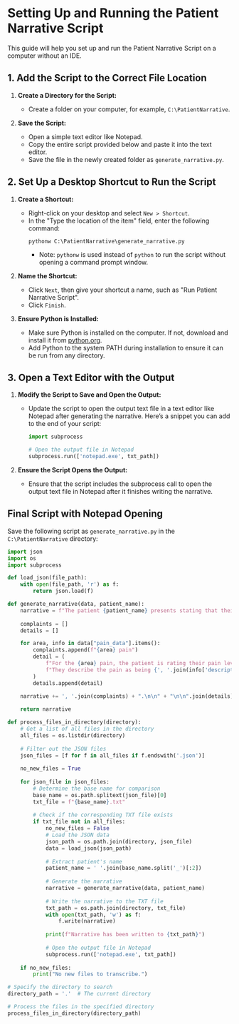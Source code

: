 # Setting Up and Running the Patient Narrative Script

This guide will help you set up and run the Patient Narrative Script on a computer without an IDE.

## 1. Add the Script to the Correct File Location

1. **Create a Directory for the Script:**
   - Create a folder on your computer, for example, `C:\PatientNarrative`.

2. **Save the Script:**
   - Open a simple text editor like Notepad.
   - Copy the entire script provided below and paste it into the text editor.
   - Save the file in the newly created folder as `generate_narrative.py`.

## 2. Set Up a Desktop Shortcut to Run the Script

1. **Create a Shortcut:**
   - Right-click on your desktop and select `New > Shortcut`.
   - In the "Type the location of the item" field, enter the following command:
     ```plaintext
     pythonw C:\PatientNarrative\generate_narrative.py
     ```
     - Note: `pythonw` is used instead of `python` to run the script without opening a command prompt window.

2. **Name the Shortcut:**
   - Click `Next`, then give your shortcut a name, such as "Run Patient Narrative Script".
   - Click `Finish`.

3. **Ensure Python is Installed:**
   - Make sure Python is installed on the computer. If not, download and install it from [python.org](https://www.python.org/downloads/).
   - Add Python to the system PATH during installation to ensure it can be run from any directory.

## 3. Open a Text Editor with the Output

1. **Modify the Script to Save and Open the Output:**
   - Update the script to open the output text file in a text editor like Notepad after generating the narrative. Here’s a snippet you can add to the end of your script:
     ```python
     import subprocess

     # Open the output file in Notepad
     subprocess.run(['notepad.exe', txt_path])
     ```

2. **Ensure the Script Opens the Output:**
   - Ensure that the script includes the subprocess call to open the output text file in Notepad after it finishes writing the narrative.

## Final Script with Notepad Opening

Save the following script as `generate_narrative.py` in the `C:\PatientNarrative` directory:

```python
import json
import os
import subprocess

def load_json(file_path):
    with open(file_path, 'r') as f:
        return json.load(f)

def generate_narrative(data, patient_name):
    narrative = f"The patient {patient_name} presents stating that their chief complaints today are "
    
    complaints = []
    details = []

    for area, info in data["pain_data"].items():
        complaints.append(f"{area} pain")
        detail = (
            f"For the {area} pain, the patient is rating their pain level as {info['scale']}. "
            f"They describe the pain as being {', '.join(info['descriptiveTerms'])} and note that the frequency is {info['comparison']} since their last visit."
        )
        details.append(detail)

    narrative += ', '.join(complaints) + ".\n\n" + "\n\n".join(details)
    
    return narrative

def process_files_in_directory(directory):
    # Get a list of all files in the directory
    all_files = os.listdir(directory)
    
    # Filter out the JSON files
    json_files = [f for f in all_files if f.endswith('.json')]
    
    no_new_files = True
    
    for json_file in json_files:
        # Determine the base name for comparison
        base_name = os.path.splitext(json_file)[0]
        txt_file = f"{base_name}.txt"
        
        # Check if the corresponding TXT file exists
        if txt_file not in all_files:
            no_new_files = False
            # Load the JSON data
            json_path = os.path.join(directory, json_file)
            data = load_json(json_path)
            
            # Extract patient's name
            patient_name = ' '.join(base_name.split('_')[:2])
            
            # Generate the narrative
            narrative = generate_narrative(data, patient_name)
            
            # Write the narrative to the TXT file
            txt_path = os.path.join(directory, txt_file)
            with open(txt_path, 'w') as f:
                f.write(narrative)
            
            print(f"Narrative has been written to {txt_path}")
            
            # Open the output file in Notepad
            subprocess.run(['notepad.exe', txt_path])
    
    if no_new_files:
        print("No new files to transcribe.")

# Specify the directory to search
directory_path = '.'  # The current directory

# Process the files in the specified directory
process_files_in_directory(directory_path)
